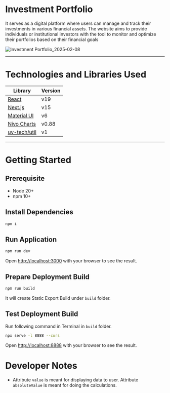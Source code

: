 # Investment Portfolio

It serves as a digital platform where users can manage and track their investments in various financial assets. The website aims to provide individuals or institutional investors with the tool to monitor and optimize their portfolios based on their financial goals


![Investment Portfolio_2025-02-08](https://github.com/user-attachments/assets/f66625f8-479f-4bfe-971d-6d6c5960f50d)


---

# Technologies and Libraries Used

| Library                                                     | Version |
| ----------------------------------------------------------- | ------- |
| [React](https://reactjs.org/)                               | v19     |
| [Next.js](https://nextjs.org/)                              | v15     |
| [Material UI](https://mui.com/material-ui/getting-started/) | v6      |
| [Nivo Charts](https://nivo.rocks/pie)                       | v0.88   |
| [uv-tech/util](https://www.npmjs.com/package/@uv-tech/util) | v1      |

---

# Getting Started

## Prerequisite

- Node 20+
- npm 10+

## Install Dependencies

```bash
npm i
```

## Run Application

```bash
npm run dev
```

Open [http://localhost:3000](http://localhost:3000) with your browser to see the result.

## Prepare Deployment Build

```bash
npm run build
```

It will create Static Export Build under `build` folder.

## Test Deployment Build

Run following command in Terminal in `build` folder.

```bash
npx serve -l 8888 --cors
```

Open [http://localhost:8888](http://localhost:8888) with your browser to see the result.

# Developer Notes

- Attribute `value` is meant for displaying data to user. Attribute `absoluteValue` is meant for doing the calculations.
